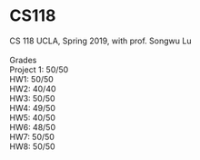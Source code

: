 # CS118


CS 118 UCLA, Spring 2019, with prof. Songwu Lu <br />
<br />
Grades <br />
Project 1: 50/50 <br />
HW1: 50/50 <br />
HW2: 40/40 <br />
HW3: 50/50 <br />
HW4: 49/50 <br />
HW5: 40/50 <br />
HW6: 48/50 <br />
HW7: 50/50 <br />
HW8: 50/50
